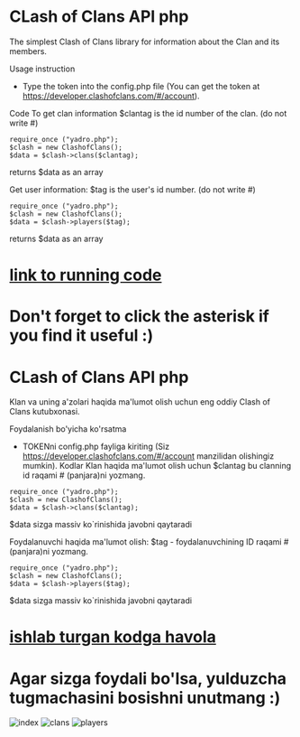 # CLash of Clans API php
The simplest Clash of Clans library for information about the Clan and its members.
 
Usage instruction
* Type the token into the config.php file (You can get the token at https://developer.clashofclans.com/#/account).

Code
To get clan information
$clantag is the id number of the clan. (do not write #)
```
require_once ("yadro.php");
$clash = new ClashofClans();
$data = $clash->clans($clantag);
```
returns $data as an array

Get user information:
$tag is the user's id number. (do not write #)
```
require_once ("yadro.php");
$clash = new ClashofClans();
$data = $clash->players($tag);
```
returns $data as an array
# [link to running code](https://uzhackersw.uz/modul/clashofclans/)
# Don't forget to click the asterisk if you find it useful :)

# CLash of Clans API php
Klan va uning a'zolari haqida ma'lumot olish uchun eng oddiy Clash of Clans kutubxonasi.

Foydalanish bo'yicha ko'rsatma
* TOKENni config.php fayliga kiriting (Siz https://developer.clashofclans.com/#/account manzilidan olishingiz mumkin).
Kodlar 
Klan haqida ma'lumot olish uchun
$clantag bu clanning id raqami # (panjara)ni yozmang.
```
require_once ("yadro.php");
$clash = new ClashofClans();
$data = $clash->clans($clantag);
```
$data sizga massiv ko`rinishida javobni qaytaradi

Foydalanuvchi haqida ma'lumot olish:
$tag - foydalanuvchining ID raqami # (panjara)ni yozmang.
```
require_once ("yadro.php");
$clash = new ClashofClans();
$data = $clash->players($tag);
```
$data sizga massiv ko`rinishida javobni qaytaradi

# [ishlab turgan kodga havola](https://uzhackersw.uz/modul/clashofclans/)
# Agar sizga foydali bo'lsa, yulduzcha tugmachasini bosishni unutmang :)
![index](https://raw.githubusercontent.com/akbarali1/clash-of-clans-api-php/master/index.png)
![clans](https://raw.githubusercontent.com/akbarali1/clash-of-clans-api-php/master/clans.png)
![players](https://raw.githubusercontent.com/akbarali1/clash-of-clans-api-php/master/players.png)
